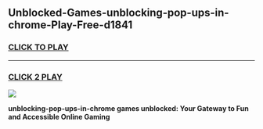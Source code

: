 
## Unblocked-Games-unblocking-pop-ups-in-chrome-Play-Free-d1841
<h3>
<a href="https://premium76.site?title=unblocking-pop-ups-in-chrome&ref=18A1">CLICK TO PLAY</a></h3>
<hr>

<h3>
<a href="https://premium76.site?title=unblocking-pop-ups-in-chrome&ref=18A1">CLICK 2 PLAY</a>
  
</h3>

<a href="https://premium76.site?title=unblocking-pop-ups-in-chrome&ref=18A1"><img src="https://clearcache.store/games.png"></a>


**unblocking-pop-ups-in-chrome games unblocked: Your Gateway to Fun and Accessible Online Gaming**
